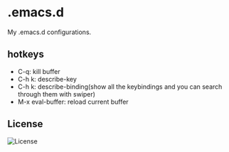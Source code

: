 # .emacs.d
My .emacs.d configurations.

## hotkeys
- C-q: kill buffer
- C-h k: describe-key
- C-h k: describe-binding(show all the keybindings and you can search through them with swiper)
- M-x eval-buffer: reload current buffer

## License
![License](https://img.shields.io/github/license/LinArcX/.emacs.d.svg)
